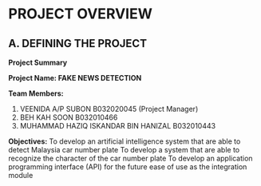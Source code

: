 # PROJECT OVERVIEW

## A. DEFINING THE PROJECT

**Project Summary**

**Project Name: FAKE NEWS DETECTION**

**Team Members:**

1. VEENIDA A/P SUBON   B032020045 (Project Manager)<br>
2. BEH KAH SOON  B032010466<br>
3. MUHAMMAD HAZIQ ISKANDAR BIN HANIZAL  B032010443<br>

**Objectives:**
To develop an artificial intelligence system that are able to detect Malaysia car number plate
To develop a system that are able to recognize the character of the car number plate
To develop an application programming interface (API) for the future ease of use as the integration module

